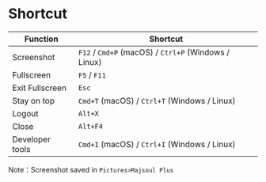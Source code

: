 # Shortcut

| Function       | Shortcut                                               |
| ---------- | ---------------------------------------------------- |
| Screenshot       | `F12` / `Cmd+P` (macOS) / `Ctrl+P` (Windows / Linux) |
| Fullscreen       | `F5` / `F11`                                         |
| Exit Fullscreen   | `Esc`                                                |
| Stay on top   | `Cmd+T` (macOS) / `Ctrl+T` (Windows / Linux)         |
| Logout     | `Alt+X`                                              |
| Close   | `Alt+F4`                                             |
| Developer tools | `Cmd+I` (macOS) / `Ctrl+I` (Windows / Linux)         |

Note：Screenshot saved in `Pictures>Majsoul Plus`
